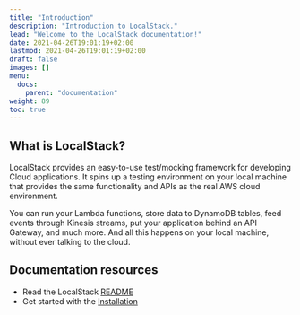 ```yaml
---
title: "Introduction"
description: "Introduction to LocalStack."
lead: "Welcome to the LocalStack documentation!"
date: 2021-04-26T19:01:19+02:00
lastmod: 2021-04-26T19:01:19+02:00
draft: false
images: []
menu:
  docs:
    parent: "documentation"
weight: 89
toc: true
---
```


## What is LocalStack?

LocalStack provides an easy-to-use test/mocking framework for developing Cloud applications.
It spins up a testing environment on your local machine that provides the same functionality and APIs as the real AWS cloud environment.

You can run your Lambda functions, store data to DynamoDB tables, feed events through Kinesis streams, put your application behind an API Gateway, and much more. And all this happens on your local machine, without ever talking to the cloud.

## Documentation resources

* Read the LocalStack [README](https://github.com/localstack/localstack/blob/master/README.md)
* Get started with the [Installation](../installation/)
